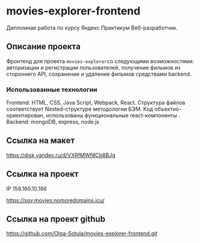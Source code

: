 # movies-explorer-frontend
Дипломная работа по курсу Яндекс Практикум Веб-разработчик.

## Описание проекта
Фронтенд для проекта `movies-explorer`со следующими возможностями: авторизации и регистрации пользователей, получение фильмов из стороннего API, сохранение и удаление фильмов средствами backend.

### Использованные технологии
Frontend:
HTML, CSS, Java Script, Webpack, React.
Структура файлов соответствует Nested-структуре методологии БЭМ.
Код объектно-ориентирован, использованы функциональные react-компоненты .
Backend:
mongoDB, express, node.js

## Ссылка на макет
https://disk.yandex.ru/d/VXRfMWf8Cb8BJg

## Ссылка на проект
IP 158.160.10.166

https://soy.movies.nomoredomains.icu/

## Ссылка на проект github
https://github.com/Olga-Sotula/movies-explorer-frontend.git

